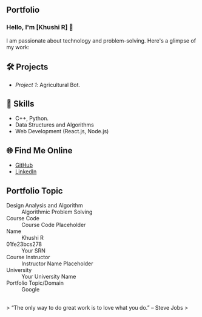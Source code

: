 ## Portfolio

### Hello, I'm [Khushi R] 👋

I am passionate about technology and problem-solving. Here's a glimpse of my work:

## 🛠 Projects
- *Project 1*: Agricultural Bot.


## 🚀 Skills
- C++, Python.
- Data Structures and Algorithms
- Web Development (React.js, Node.js)

## 🌐 Find Me Online
- [GitHub](https://github.com/your-github-username)
- [LinkedIn](https://linkedin.com/in/your-linkedin-profile)

## Portfolio Topic

<dl>
<dt>Design Analysis and Algorithm</dt>
<dd>Algorithmic Problem Solving</dd>
<dt>Course Code</dt>
<dd>Course Code Placeholder</dd>
<dt>Name</dt>
<dd>Khushi R</dd>
<dt>01fe23bcs278</dt>
<dd>Your SRN</dd>
<dt>Course Instructor</dt>
<dd>Instructor Name Placeholder</dd>
<dt>University</dt>
<dd>Your University Name</dd>
<dt>Portfolio Topic/Domain</dt>
<dd>Google</dd>
</dl>

<br> 
> “The only way to do great work is to love what you do.” – Steve Jobs
>
